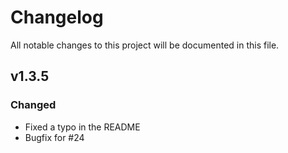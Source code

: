 # Changelog
All notable changes to this project will be documented in this file.

## v1.3.5
### Changed
 - Fixed a typo in the README
 - Bugfix for #24